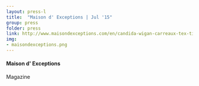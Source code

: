 ```yaml
---
layout: press-l
title:  "Maison d' Exceptions | Jul '15"
group: press
folder: press
link: http://www.maisondexceptions.com/en/candida-wigan-carreaux-tex-tile/
img: 
- maisondexceptions.png
---
```


#### Maison d' Exceptions
Magazine